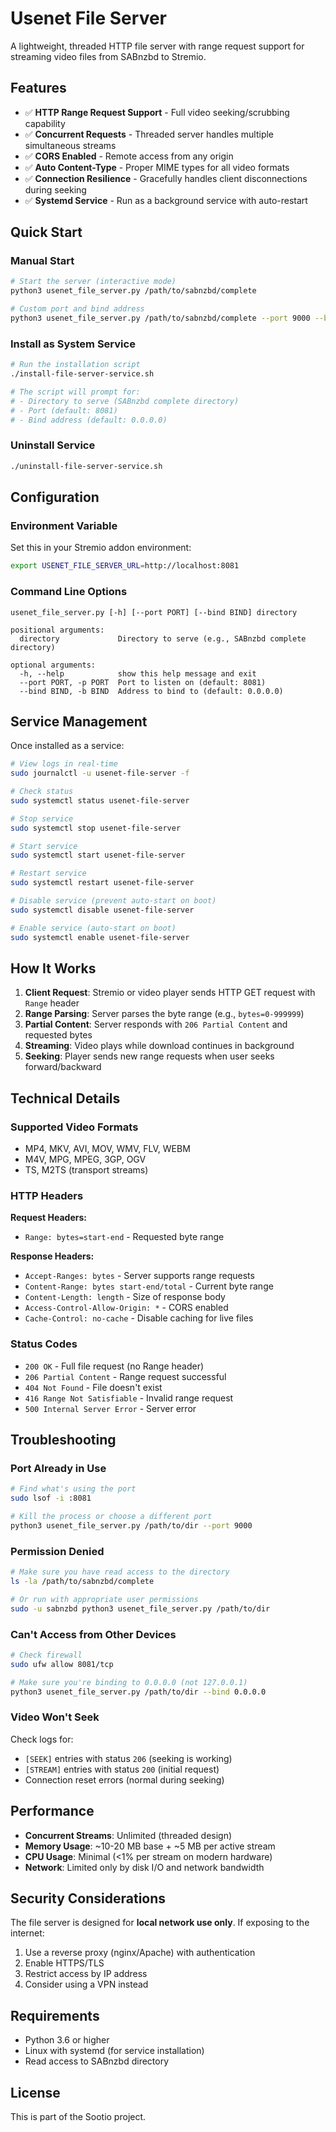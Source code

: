 # Usenet File Server

A lightweight, threaded HTTP file server with range request support for streaming video files from SABnzbd to Stremio.

## Features

- ✅ **HTTP Range Request Support** - Full video seeking/scrubbing capability
- ✅ **Concurrent Requests** - Threaded server handles multiple simultaneous streams
- ✅ **CORS Enabled** - Remote access from any origin
- ✅ **Auto Content-Type** - Proper MIME types for all video formats
- ✅ **Connection Resilience** - Gracefully handles client disconnections during seeking
- ✅ **Systemd Service** - Run as a background service with auto-restart

## Quick Start

### Manual Start

```bash
# Start the server (interactive mode)
python3 usenet_file_server.py /path/to/sabnzbd/complete

# Custom port and bind address
python3 usenet_file_server.py /path/to/sabnzbd/complete --port 9000 --bind 127.0.0.1
```

### Install as System Service

```bash
# Run the installation script
./install-file-server-service.sh

# The script will prompt for:
# - Directory to serve (SABnzbd complete directory)
# - Port (default: 8081)
# - Bind address (default: 0.0.0.0)
```

### Uninstall Service

```bash
./uninstall-file-server-service.sh
```

## Configuration

### Environment Variable

Set this in your Stremio addon environment:

```bash
export USENET_FILE_SERVER_URL=http://localhost:8081
```

### Command Line Options

```
usenet_file_server.py [-h] [--port PORT] [--bind BIND] directory

positional arguments:
  directory             Directory to serve (e.g., SABnzbd complete directory)

optional arguments:
  -h, --help            show this help message and exit
  --port PORT, -p PORT  Port to listen on (default: 8081)
  --bind BIND, -b BIND  Address to bind to (default: 0.0.0.0)
```

## Service Management

Once installed as a service:

```bash
# View logs in real-time
sudo journalctl -u usenet-file-server -f

# Check status
sudo systemctl status usenet-file-server

# Stop service
sudo systemctl stop usenet-file-server

# Start service
sudo systemctl start usenet-file-server

# Restart service
sudo systemctl restart usenet-file-server

# Disable service (prevent auto-start on boot)
sudo systemctl disable usenet-file-server

# Enable service (auto-start on boot)
sudo systemctl enable usenet-file-server
```

## How It Works

1. **Client Request**: Stremio or video player sends HTTP GET request with `Range` header
2. **Range Parsing**: Server parses the byte range (e.g., `bytes=0-999999`)
3. **Partial Content**: Server responds with `206 Partial Content` and requested bytes
4. **Streaming**: Video plays while download continues in background
5. **Seeking**: Player sends new range requests when user seeks forward/backward

## Technical Details

### Supported Video Formats

- MP4, MKV, AVI, MOV, WMV, FLV, WEBM
- M4V, MPG, MPEG, 3GP, OGV
- TS, M2TS (transport streams)

### HTTP Headers

**Request Headers:**
- `Range: bytes=start-end` - Requested byte range

**Response Headers:**
- `Accept-Ranges: bytes` - Server supports range requests
- `Content-Range: bytes start-end/total` - Current byte range
- `Content-Length: length` - Size of response body
- `Access-Control-Allow-Origin: *` - CORS enabled
- `Cache-Control: no-cache` - Disable caching for live files

### Status Codes

- `200 OK` - Full file request (no Range header)
- `206 Partial Content` - Range request successful
- `404 Not Found` - File doesn't exist
- `416 Range Not Satisfiable` - Invalid range request
- `500 Internal Server Error` - Server error

## Troubleshooting

### Port Already in Use

```bash
# Find what's using the port
sudo lsof -i :8081

# Kill the process or choose a different port
python3 usenet_file_server.py /path/to/dir --port 9000
```

### Permission Denied

```bash
# Make sure you have read access to the directory
ls -la /path/to/sabnzbd/complete

# Or run with appropriate user permissions
sudo -u sabnzbd python3 usenet_file_server.py /path/to/dir
```

### Can't Access from Other Devices

```bash
# Check firewall
sudo ufw allow 8081/tcp

# Make sure you're binding to 0.0.0.0 (not 127.0.0.1)
python3 usenet_file_server.py /path/to/dir --bind 0.0.0.0
```

### Video Won't Seek

Check logs for:
- `[SEEK]` entries with status `206` (seeking is working)
- `[STREAM]` entries with status `200` (initial request)
- Connection reset errors (normal during seeking)

## Performance

- **Concurrent Streams**: Unlimited (threaded design)
- **Memory Usage**: ~10-20 MB base + ~5 MB per active stream
- **CPU Usage**: Minimal (<1% per stream on modern hardware)
- **Network**: Limited only by disk I/O and network bandwidth

## Security Considerations

The file server is designed for **local network use only**. If exposing to the internet:

1. Use a reverse proxy (nginx/Apache) with authentication
2. Enable HTTPS/TLS
3. Restrict access by IP address
4. Consider using a VPN instead

## Requirements

- Python 3.6 or higher
- Linux with systemd (for service installation)
- Read access to SABnzbd directory

## License

This is part of the Sootio project.
